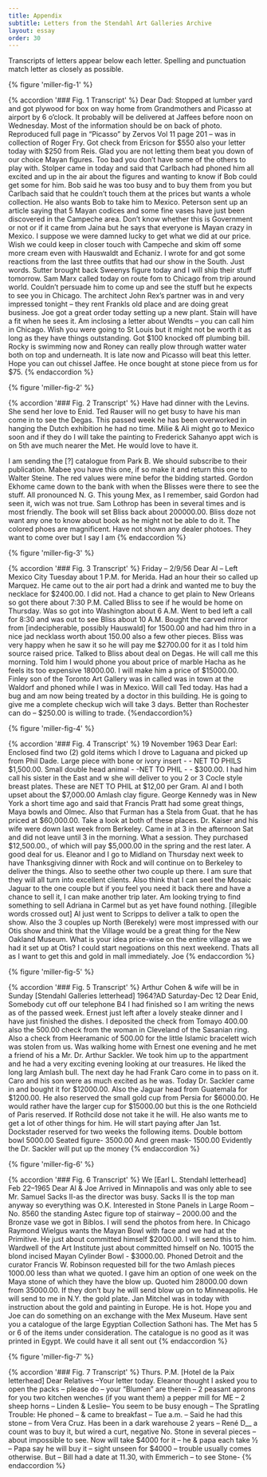 ```yaml
---
title: Appendix
subtitle: Letters from the Stendahl Art Galleries Archive
layout: essay
order: 30 
---
```


Transcripts of letters appear below each letter. Spelling and punctuation match letter as closely as possible.

{% figure 'miller-fig-1' %} 

{% accordion '### Fig. 1 Transcript' %}
Dear Dad:
Stopped at lumber yard and got plywood for box on way home from Grandmothers and Picasso at airport by 6 o’clock. It probably will be delivered at Jaffees before noon on Wednesday. Most of the information should be on back of photo. Reproduced full page in “Picasso” by Zervos Vol 11 page 201 – was in collection of Roger Fry. 
Got check from Ericson for $550 also your letter today with $250 from Reis. 
Glad you are not letting them beat you down of our choice Mayan figures. Too bad you don’t have some of the others to play with. Stolper came in today and said that Carlbach had phoned him all excited and up in the air about the figures and wanting to know if Bob could get some for him. Bob said he was too busy and to buy them from you but Carlbach said that he couldn’t touch them at the prices but wants a whole collection. He also wants Bob to take him to Mexico. 
Peterson sent up an article saying that 5 Mayan codices and some fine vases have just been discovered in the Campeche area. Don’t know whether this is Government or not or if it came from Jaina but he says that everyone is Mayan crazy in Mexico. I suppose we were damned lucky to get what we did at our price. Wish we could keep in closer touch with Campeche and skim off some more cream even with Hauswaldt and Echaniz. 
I wrote for and got some reactions from the last three outfits that had our show in the South. Just words.
Sutter brought back Sweenys figure today and I will ship their stuff tomorrow. Sam Marx called today on route fom to Chicago from trip around world. Couldn’t persuade him to come up and see the stuff but he expects to see you in Chicago. The architect John Rex’s partner was in and very impressed tonight – they rent Frankls old place and are doing great business.
Joe got a great order today setting up a new plant. Stain will have a fit when he sees it. Am inclosing a letter about Wendts – you can call him in Chicago. Wish you were going to St Louis but it might not be worth it as long as they have things outstanding. Got $100 knocked off plumbing bill.
Rocky is swimming now and Roney can really plow through watter water both on top and underneath. It is late now and Picasso will beat this letter. Hope you can out chissel Jaffee. He once bought at stone piece from us for $75. 
{% endaccordion %}

{% figure 'miller-fig-2' %}

{% accordion '### Fig. 2 Transcript' %}
Have had dinner with the Levins. She send her love to Enid. Ted Rauser  will no get busy to have his man come in to see the Degas. This passed week he has been overworked in hanging the Dutch exhibition he had no time. 
Milie & Ali might go to Mexico soon and if they do I will take the painting to Frederick Sahanyo appt wich is on 5th ave much nearer the Met. He would love to have it.
 
I am sending the [?] catalogue from Park B. We should subscribe to their publication. Mabee you have this one, if so make it and return this one to Walter Steine. The red values were mine befor the bidding started. Gordon Ekhome came down to the bank with when the Blisses were there to see the stuff. All pronounced N. G. This young Mex, as I remember, said Gordon had seen it, wich was not true.
Sam Lothrop has been in several times and is most friendly. The book will set Bliss back about 200000.00. Bliss doze not want any one to know about book as he might not be able to do it. The colored phoes are magnificent. Have not shown any dealer photoes. They want to come over but I say I am
{% endaccordion %}

{% figure 'miller-fig-3' %}

{% accordion '### Fig. 3 Transcript' %}
Friday – 2/9/56 
Dear Al – 
Left Mexico City Tuesday about 1 P.M. for Merida. Had an hour their so called up Marquez. He came out to the air port had a drink and wanted me to buy the necklace for $2400.00. I did not. Had a chance to get plain to New Orleans so got there about 7:30 P.M. Called Bliss to see if he would be home on Thursday. Was so got into Washington about 6 A.M. Went to bed left a call for 8:30 and was out to see Bliss about 10 A.M. 
Bought the carved mirror from [indecipherable, possibly Hauswald]  for 1500.00 and had him thro in a nice jad necklass worth about 150.00 also a few other pieces. Bliss was very happy when he saw it so he will pay me $2700.00 for it as I told him source raised price. Talked to Bliss about deal on Degas. He will call me this morning. Told him I would phone you about price of marble Hacha as he feels its too expensive 18000.00. I will make him a price of $15000.00.
Finley son of the Toronto Art Gallery was in called was in town at the Waldorf and phoned while I was in Mexico. Will call Ted today. Has had a bug and am now being treated by a doctor in this building. He is going to give me a complete checkup wich will take 3 days. Better than Rochester can do – $250.00 is willing to trade. 
{%endaccordion%}

{% figure 'miller-fig-4' %}

{% accordion '### Fig. 4 Transcript' %}
19 November 1963
Dear Earl:
Enclosed find two (2) gold items which I drove to Laguana and picked up from Phil Dade. Large piece with bone or ivory insert - - NET TO PHILS $1,500.00. Small double head animal - -NET TO PHIL    - - $300.00. 
I had him call his sister in the East and w she will deliver to you 2 or 3 Cocle style breast plates. These are NET TO PHIL at $12,00 per Gram. 
Al and I both upset about the $7,000.00 Amlash clay figure. 
George Kennedy was in New York a short time ago and said that Francis Pratt had some great things, Maya bowls and Olmec.
Also that Furman has a Stela from Guat. that he has priced at $60,000.00. Take a look at both of these places.
Dr. Kaiser and his wife were down last week from Berkeley. Came in at 3 in the afternoon Sat and did not leave until 3 in the morning. What a session. They purchased $12,500.00., of which will pay $5,000.00 in the spring and the rest later. A good deal for us. Eleanor and I go to Midland on Thursday next week to have Thanksgiving dinner with Rock and will continue on to Berkeley to deliver the things. Also to seethe other two couple up there. I am sure that they will all turn into excellent clients. Also think that I can seel the Mosaic Jaguar to the one couple but if you feel you need it back there and have a chance to sell it, I can make another trip later. Am looking trying to find something to sell Adriana in Carmel but as yet have found nothing. 
[illegible words crossed out] Al just went to Scripps to deliver a talk to open the show. 
Also the 3 couples up North (Berekely) were most impressed with our Otis show and think that the Village would be a great thing for the New Oakland Museum. What is your idea price-wise on the entire village as we had it set up at Otis? I could start negoations on this next weekend. 
Thats all as I want to get this and gold in mall immediately.
Joe
{% endaccordion %}

{% figure 'miller-fig-5' %} 

{% accordion '### Fig. 5 Transcript' %}
Arthur Cohen & wife will be in Sunday
[Stendahl Galleries letterhead]
1964?AD
Saturday-Dec 12
Dear Enid,  
Somebody cut off our telephone B4 I had finished so I am writing the news as of the passed week. Ernest just left after a lovely steake dinner and I have just finished the dishes.
I deposited the check from Tomayo 400.00 also the 500.00 check from the woman in Cleveland of the Sasanian ring. Also a check from Heeramanic of 500.00 for the little Islamic bracelett wich was stolen from us. 
Was walking home with Ernest one evening and he met a friend of his a Mr. Dr. Arthur Sackler. We took him up to the appartment and he had a very exciting evening looking at our treasures. He liked the long larg Amlash bull. The next day he had Frank Caro come in to pass on it. Caro and his son were as much excited as he was. Today Dr. Sackler came in and bought it for $12000.00. Also the Jaguar head from Guatemala for $1200.00. He also reserved the small gold cup from Persia for $6000.00. He would rather have the larger cup for $15000.00 but this is the one Rothcield of Paris reserved. If Rothcild dose not take it he will. He also wants me to get a lot of other things for him. He will start paying after Jan 1st.
Dockstader reserved for two weeks the following items. Double bottom bowl 5000.00
Seated figure- 3500.00
And green mask- 1500.00
Evidently the Dr. Sackler will put up the money
{% endaccordion %}

{% figure 'miller-fig-6' %} 

{% accordion '### Fig. 6 Transcript' %}
We
[Earl L. Stendahl letterhead]
Feb 22–1965
Dear Al & Joe 
Arrived in Minnapolis and was only able to see Mr. Samuel Sacks II-as the director was busy. Sacks II is the top man anyway so everything was O.K. 
Interested in Stone Panels in Large Room – No. 8560 the standing Astec figure top of stairway – 2000.00 and the Bronze vase we got in Biblos. I will send the photos from here. 
In Chicago Raymond Wielgus wants the Mayan Bowl with face and we had at the Primitive. He just about committed himself $2000.00. I will send this to him. 
Wardwell of the Art Institute just about committed himself on No. 10015 the blond incised Mayan Cylinder Bowl - $3000.00. 
Phoned Detroit and the curator Francis W. Robinson requested bill for the two Amlash pieces 1000.00 less than what we quoted. I gave him an option of one week on the Maya stone of which they have the blow up. Quoted him 28000.00 down from 35000.00. If they don’t buy he will send blow up on to Minneapolis. He will send to me in N.Y. the gold plate. 
Jan Mitchel was in today with instruction about the gold and painting in Europe. He is hot. Hope you and Joe can do something on an exchange with the Mex Museum. Have sent you a catalogue of the large Egyptian Collection Sathoni has. The Met has 5 or 6 of the items under consideration. The catalogue is no good as it was printed in Egypt. We could have it all sent out
{% endaccordion %}

{% figure 'miller-fig-7' %} 

{% accordion '### Fig. 7 Transcript' %}
Thurs. P.M.
[Hotel de la Paix letterhead]
Dear Relatives –Your letter today. Eleanor thought I asked you to open the packs – please do – your “Blumen” are therein – 2 peasant aprons for you two kitchen wenches (if you want them) a pepper mill for ME – 2 sheep horns – Linden & Leslie– You seem to be busy enough –
The Spratling Trouble: He phoned – & came to breakfast – Tue a.m. – Said he had this stone – from Vera Cruz. Has been in a dark warehouse 2 years – René D__ a count was to buy it, but wired a curt, negative No. Stone in several pieces – about impossible to see. Now will take $4000 for it – he & papa each take 1⁄2 – Papa say he will buy it – sight unseen for $4000 – trouble usually comes otherwise. But – Bill had a date at 11.30, with Emmerich – to see Stone-
{% endaccordion %}